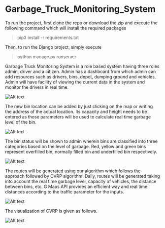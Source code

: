 # Garbage_Truck_Monitoring_System

To run the project, first clone the repo or download the zip and execute the following command which will install the required packages
> pip3 install -r requirements.txt

Then, to run the Django project, simply execute
> python manage.py runserver

Garbage Truck Monitoring System is a role based system having three roles admin, driver and a citizen. Admin has a dashboard from which admin can add resources such as drivers, bins, depot, dumping ground and vehicles. Admin will have facility of viewing the current data in the system and monitor the drivers in real time. 

![Alt text](screenshots/dashboard.jpeg?raw=true "Dashboard")


The new bin location can be added by just clicking on the map or writing the address of the actual location. Its capacity and height needs to be entered as those parameters will be used to calculate real time garbage level of the bin.  

![Alt text](screenshots/addBin.jpeg?raw=true "Add a bin")


The bin status will be shown to admin wherein bins are classified into three categories based on the level of garbage. Red, yellow and green bins represent overfilled bin, normally filled bin and underfilled bin respectively.

![Alt text](screenshots/binStatus.jpeg?raw=true "Bin Status")


The routes will be generated using our algorithm which follows the approach followed by CVRP algorithm. Daily, routes will be generated taking into account the real time garbage level, capacity of vehicles, the distance between bins, etc. G Maps API provides an efficient way and real time distances according to the traffic parameter for the inputs.  

![Alt text](screenshots/routes.jpeg?raw=true "Routes")

The visualization of CVRP is given as follows.

![Alt text](screenshots/CVRP.jpeg?raw=true "CVRP")
